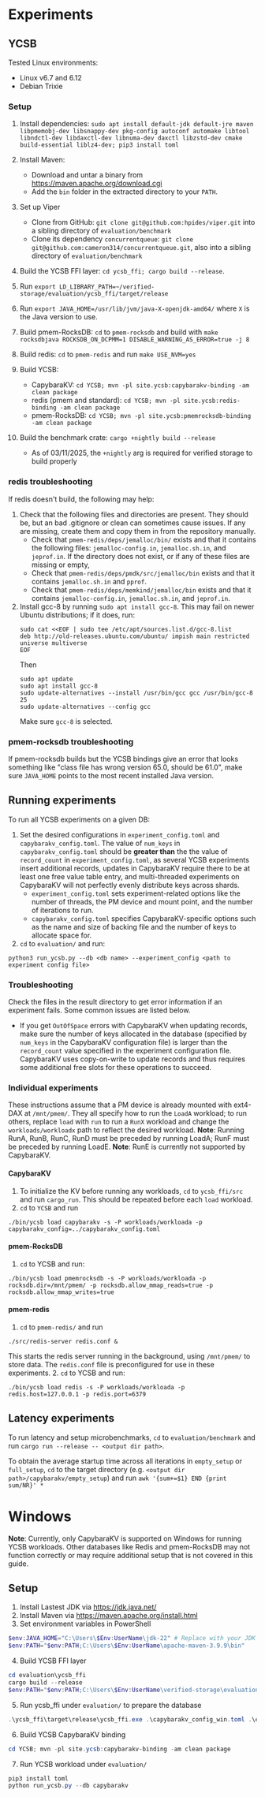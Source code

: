 # Experiments

## YCSB

Tested Linux environments:
- Linux v6.7 and 6.12
- Debian Trixie

### Setup
1. Install dependencies: `sudo apt install default-jdk default-jre maven libpmemobj-dev libsnappy-dev pkg-config autoconf automake libtool libndctl-dev libdaxctl-dev libnuma-dev daxctl libzstd-dev cmake build-essential liblz4-dev; pip3 install toml`
2. Install Maven:
    - Download and untar a binary from https://maven.apache.org/download.cgi
    - Add the `bin` folder in the extracted directory to your `PATH`.

3. Set up Viper
    - Clone from GitHub: `git clone git@github.com:hpides/viper.git` into a sibling directory of `evaluation/benchmark`
    - Clone its dependency `concurrentqueue`: `git clone git@github.com:cameron314/concurrentqueue.git`, also into a sibling directory of `evaluation/benchmark`
    

2. Build the YCSB FFI layer: `cd ycsb_ffi; cargo build --release`.
3. Run `export LD_LIBRARY_PATH=~/verified-storage/evaluation/ycsb_ffi/target/release`
4. Run `export JAVA_HOME=/usr/lib/jvm/java-X-openjdk-amd64/` where `X` is the Java version to use.
5. Build pmem-RocksDB: `cd` to `pmem-rocksdb` and build with `make rocksdbjava ROCKSDB_ON_DCPMM=1 DISABLE_WARNING_AS_ERROR=true -j 8`
6. Build redis: `cd` to `pmem-redis` and run `make USE_NVM=yes` 
7. Build YCSB:
    - CapybaraKV: `cd YCSB; mvn -pl site.ycsb:capybarakv-binding -am clean package`
    - redis (pmem and standard): `cd YCSB; mvn -pl site.ycsb:redis-binding -am clean package`
    - pmem-RocksDB: `cd YCSB; mvn -pl site.ycsb:pmemrocksdb-binding -am clean package`
    
8. Build the benchmark crate: `cargo +nightly build --release`
    - As of 03/11/2025, the `+nightly` arg is required for verified storage to build properly

### redis troubleshooting
If redis doesn't build, the following may help:
1. Check that the following files and directories are present. They should be, but an bad .gitignore or clean can sometimes cause issues. If any are missing, create them and copy them in from the repository manually.
    - Check that `pmem-redis/deps/jemalloc/bin/` exists and that it contains the following files: `jemalloc-config.in`, `jemalloc.sh.in`, and `jeprof.in`. If the directory does not exist, or if any of these files are missing or empty, 
    - Check that `pmem-redis/deps/pmdk/src/jemalloc/bin` exists and that it contains `jemalloc.sh.in` and `pprof`.
    - Check that `pmem-redis/deps/memkind/jemalloc/bin` exists and that it contains `jemalloc-config.in`, `jemalloc.sh.in`, and `jeprof.in`.
2. Install gcc-8 by running `sudo apt install gcc-8`. This may fail on newer Ubuntu distributions; if it does, run:
    ```
    sudo cat <<EOF | sudo tee /etc/apt/sources.list.d/gcc-8.list
    deb http://old-releases.ubuntu.com/ubuntu/ impish main restricted universe multiverse
    EOF
    ```
    Then
    ```
    sudo apt update
    sudo apt install gcc-8
    sudo update-alternatives --install /usr/bin/gcc gcc /usr/bin/gcc-8 25
    sudo update-alternatives --config gcc
    ```
    Make sure `gcc-8` is selected.

### pmem-rocksdb troubleshooting
If pmem-rocksdb builds but the YCSB bindings give an error that looks something like "class file has wrong version 65.0, should be 61.0", make sure `JAVA_HOME` points to the most recent installed Java version.

## Running experiments

To run all YCSB experiments on a given DB:
1. Set the desired configurations in `experiment_config.toml` and `capybarakv_config.toml`. The value of `num_keys` in `capybarakv_config.toml` should be **greater than** the the value of `record_count` in `experiment_config.toml`, as several YCSB experiments insert additional records, updates in CapybaraKV require there to be at least one free value table entry, and multi-threaded experiments on CapybaraKV will not perfectly evenly distribute keys across shards.
    - `experiment_config.toml` sets experiment-related options like the number of threads, the PM device and mount point, and the number of iterations to run.
    - `capybarakv_config.toml` specifies CapybaraKV-specific options such as the name and size of backing file and the number of keys to allocate space for. 
2. `cd` to `evaluation/` and run:
```
python3 run_ycsb.py --db <db name> --experiment_config <path to experiment config file>
```

### Troubleshooting

Check the files in the result directory to get error information if an experiment fails. Some common issues are listed below.

- If you get `OutOfSpace` errors with CapybaraKV when updating records, make sure the number of keys allocated in the database (specified by `num_keys` in the CapybaraKV configuration file) is larger than the `record_count` value specified in the experiment configuration file. CapybaraKV uses copy-on-write to update records and thus requires some additional free slots for these operations to succeed. 

### Individual experiments

These instructions assume that a PM device is already mounted with ext4-DAX at `/mnt/pmem/`. 
They all specify how to run the `LoadA` workload; to run others, replace `load` with `run` to run a `RunX` workload and change the `workloads/workloadx` path to reflect the desired workload.
**Note**: Running RunA, RunB, RunC, RunD must be preceded by running LoadA; RunF must be preceded by running LoadE.
**Note**: RunE is currently not supported by CapybaraKV.

#### CapybaraKV
1. To initialize the KV before running any workloads, `cd` to `ycsb_ffi/src` and run `cargo_run`. This should be repeated before each `load` workload.
2. `cd` to `YCSB` and run 
```
./bin/ycsb load capybarakv -s -P workloads/workloada -p capybarakv_config=../capybarakv_config.toml
```

#### pmem-RocksDB
1. `cd` to YCSB and run:
```
./bin/ycsb load pmemrocksdb -s -P workloads/workloada -p rocksdb.dir=/mnt/pmem/ -p rocksdb.allow_mmap_reads=true -p rocksdb.allow_mmap_writes=true
```

#### pmem-redis
1. `cd` to `pmem-redis/` and run 
```
./src/redis-server redis.conf &
```
This starts the redis server running in the background, using `/mnt/pmem/` to store data. The `redis.conf` file is preconfigured for use in these experiments.
2. `cd` to YCSB and run:
```
./bin/ycsb load redis -s -P workloads/workloada -p redis.host=127.0.0.1 -p redis.port=6379
```

## Latency experiments

To run latency and setup microbenchmarks, `cd` to `evaluation/benchmark` and run `cargo run --release -- <output dir path>`.

To obtain the average startup time across all iterations in `empty_setup` or `full_setup`, `cd` to the target directory (e.g. `<output dir path>/capybarakv/empty_setup`) and run `awk '{sum+=$1} END {print sum/NR}' *`

# Windows

**Note**: Currently, only CapybaraKV is supported on Windows for running YCSB workloads. Other databases like Redis and pmem-RocksDB may not function correctly or may require additional setup that is not covered in this guide.

## Setup
1. Install Lastest JDK via https://jdk.java.net/
2. Install Maven via https://maven.apache.org/install.html
3. Set environment variables in PowerShell

```powershell
$env:JAVA_HOME="C:\Users\$Env:UserName\jdk-22" # Replace with your JDK path
$env:PATH="$env:PATH;C:\Users\$Env:UserName\apache-maven-3.9.9\bin"
```

4. Build YCSB FFI layer

```powershell
cd evaluation\ycsb_ffi
cargo build --release
$env:PATH="$env:PATH;C:\Users\$Env:UserName\verified-storage\evaluation\ycsb_ffi\target\release"
```

5. Run ycsb_ffi under `evaluation/` to prepare the database

```powershell
.\ycsb_ffi\target\release\ycsb_ffi.exe .\capybarakv_config_win.toml .\experiment_config_win.toml
```

6. Build YCSB CapybaraKV binding

```powershell
cd YCSB; mvn -pl site.ycsb:capybarakv-binding -am clean package
```

7. Run YCSB workload under `evaluation/`

```powershell
pip3 install toml
python run_ycsb.py --db capybarakv
```


